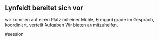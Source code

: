 ## Lynfeldt bereitet sich vor
wir kommen auf einen Platz mit einer Mühle, Ermgard grade im Gespräch, koordiniert, verteilt Aufgaben
Wir bieten an mitzuhelfen, 



#session 